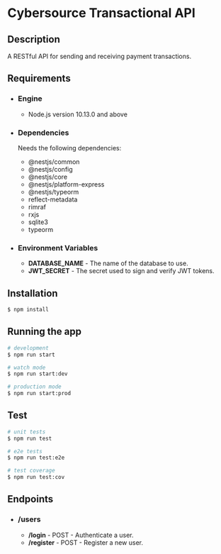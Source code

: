 # Cybersource Transactional API

## Description

A RESTful API for sending and receiving payment transactions.

## Requirements

- ### Engine

  - Node.js version 10.13.0 and above

- ### Dependencies

  Needs the following dependencies:

  - @nestjs/common
  - @nestjs/config
  - @nestjs/core
  - @nestjs/platform-express
  - @nestjs/typeorm
  - reflect-metadata
  - rimraf
  - rxjs
  - sqlite3
  - typeorm

- ### Environment Variables

  - **DATABASE_NAME** - The name of the database to use.
  - **JWT_SECRET** - The secret used to sign and verify JWT tokens.

## Installation

```bash
$ npm install
```

## Running the app

```bash
# development
$ npm run start

# watch mode
$ npm run start:dev

# production mode
$ npm run start:prod
```

## Test

```bash
# unit tests
$ npm run test

# e2e tests
$ npm run test:e2e

# test coverage
$ npm run test:cov
```

## Endpoints

- ### /users
  - **/login** - POST - Authenticate a user.
  - **/register** - POST - Register a new user.
